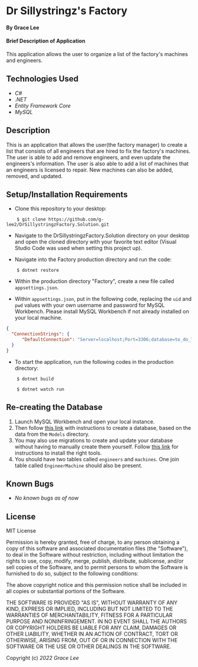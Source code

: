 # Dr Sillystringz's Factory

#### By Grace Lee

#### Brief Description of Application
This application allows the user to organize a list of the factory's machines and engineers.

## Technologies Used

* _C#_
* _.NET_
* _Entity Framework Core_
* _MySQL_

## Description
This is an application that allows the user(the factory manager) to create a list that consists of all engineers that are hired to fix the factory's machines. The user is able to add and remove engineers, and even update the engineers's information. The user is also able to add a list of machines that an engineers is licensed to repair. New machines can also be added, removed, and updated.

## Setup/Installation Requirements
* Clone this repository to your desktop:
```
    $ git clone https://github.com/g-lee2/DrSillystringzFactory.Solution.git
```
* Navigate to the DrSillystringzFactory.Solution directory on your desktop and open the cloned directory with your favorite text editor (Visual Studio Code was used when setting this project up).

* Navigate into the Factory production directory and run the code:
```
    $ dotnet restore
```
* Within the production directory "Factory", create a new file called `appsettings.json`.

* Within `appsettings.json`, put in the following code, replacing the `uid` and `pwd` values with your own username and password for MySQL Workbench. Please install MySQL Workbench if not already installed on your local machine. 

```json
{
  "ConnectionStrings": {
      "DefaultConnection": "Server=localhost;Port=3306;database=to_do_list_with_ef_core;uid=root;pwd=epicodus;"
  }
}
```

* To start the application, run the following codes in the production directory:
```
    $ dotnet build
```
```
    $ dotnet watch run
```

## Re-creating the Database
1. Launch MySQL Workbench and open your local instance.
2. Then follow [this link](https://www.learnhowtoprogram.com/c-and-net-part-time/database-basics/introduction-to-mysql-workbench-creating-a-database) with instructions to create a database, based on the data from the `Models` directory.
3. You may also use migrations to create and update your database without having to manually create them yourself. Follow [this link](https://www.learnhowtoprogram.com/c-and-net-part-time/many-to-many-relationships/code-first-development-and-migrations) for instructions to install the right tools.
4. You should have two tables called `engineers` and `machines`. One join table called `EngineerMachine` should also be present.


## Known Bugs

* _No known bugs as of now_

## License
MIT License

Permission is hereby granted, free of charge, to any person obtaining a copy
of this software and associated documentation files (the "Software"), to deal
in the Software without restriction, including without limitation the rights
to use, copy, modify, merge, publish, distribute, sublicense, and/or sell
copies of the Software, and to permit persons to whom the Software is
furnished to do so, subject to the following conditions:

The above copyright notice and this permission notice shall be included in all
copies or substantial portions of the Software.

THE SOFTWARE IS PROVIDED "AS IS", WITHOUT WARRANTY OF ANY KIND, EXPRESS OR
IMPLIED, INCLUDING BUT NOT LIMITED TO THE WARRANTIES OF MERCHANTABILITY,
FITNESS FOR A PARTICULAR PURPOSE AND NONINFRINGEMENT. IN NO EVENT SHALL THE
AUTHORS OR COPYRIGHT HOLDERS BE LIABLE FOR ANY CLAIM, DAMAGES OR OTHER
LIABILITY, WHETHER IN AN ACTION OF CONTRACT, TORT OR OTHERWISE, ARISING FROM,
OUT OF OR IN CONNECTION WITH THE SOFTWARE OR THE USE OR OTHER DEALINGS IN THE
SOFTWARE.

Copyright (c) _2022_ _Grace Lee_